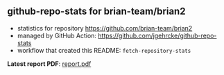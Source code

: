 ## github-repo-stats for brian-team/brian2

- statistics for repository https://github.com/brian-team/brian2
- managed by GitHub Action: https://github.com/jgehrcke/github-repo-stats
- workflow that created this README: `fetch-repository-stats`

**Latest report PDF**: [report.pdf](https://github.com/brian-team/repo-stats/raw/github-repo-stats/brian-team/brian2/latest-report/report.pdf)

